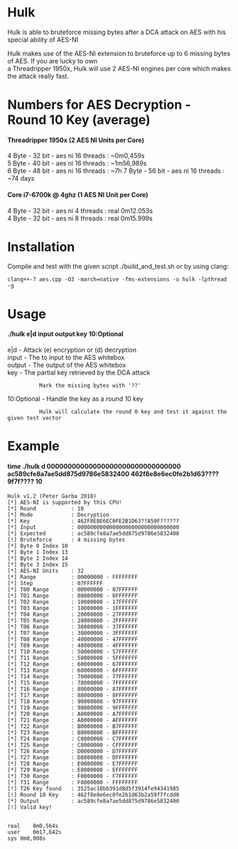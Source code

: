 # Hulk

Hulk is able to bruteforce missing bytes after a DCA attack on AES with his special ability of AES-NI

Hulk makes use of the AES-NI extension to bruteforce up to 6 missing bytes of AES. If you are lucky to own  
a Threadripper 1950x, Hulk will use 2 AES-NI engines per core which makes the attack really fast.


# Numbers for AES Decryption - Round 10 Key (average)

#### Threadripper 1950x (2 AES NI Units per Core)

4 Byte - 32 bit - aes ni 16 threads : ~0m0,459s  
5 Byte - 40 bit - aes ni 16 threads : ~1m56,989s  
6 Byte - 48 bit - aes ni 16 threads : ~7h
7 Byte - 56 bit - aes ni 16 threads : ~74 days

#### Core i7-6700k @ 4ghz (1 AES NI Unit per Core)   

4 Byte - 32 bit - aes ni 4 threads : real 0m12.053s  
4 Byte - 32 bit - aes ni 8 threads : real 0m15.999s


# Installation

Compile and test with the given script ./build_and_test.sh or by using clang:

	clang++-7 aes.cpp -O3 -march=native -fms-extensions -o hulk -lpthread -g


# Usage

#### ./hulk e|d input output key 10:Optional

e|d         - Attack (e) encryption or (d) decryption  
input       - The to input to the AES whitebox  
output      - The output of the AES whitebox  
key         - The partial key retrieved by the DCA attack  

              Mark the missing bytes with '??'
								
10:Optional - Handle the key as a round 10 key  

              Hulk will calculate the round 0 key and test it against the given test vector 
								


# Example

#### time ./hulk d 00000000000000000000000000000000 ac589cfe8a7ae5dd875d9786e5832400 462f8e8e6ec0fe2b1d63????9f7f???? 10

	Hulk v1.2 (Peter Garba 2018)  
	[*] AES-NI is supported by this CPU!  
	[*] Round           : 10  
	[*] Mode            : Decryption  
	[*] Key             : 462F8E8E6EC0FE2B1D63??A59F??????  
	[*] Input           : 00000000000000000000000000000000  
	[*] Expected        : ac589cfe8a7ae5dd875d9786e5832400  
	[!] Bruteforce      : 4 missing bytes  
	[*] Byte 0 Index 10  
	[*] Byte 1 Index 13  
	[*] Byte 2 Index 14  
	[*] Byte 3 Index 15  
	[*] AES-NI Units    : 32  
	[*] Range           : 00000000 - FFFFFFFF  
	[*] Step            : 07FFFFFF  
	[*] T00 Range       : 00000000 - 07FFFFFF  
	[*] T01 Range       : 08000000 - 0FFFFFFF  
	[*] T02 Range       : 10000000 - 17FFFFFF  
	[*] T03 Range       : 18000000 - 1FFFFFFF  
	[*] T04 Range       : 20000000 - 27FFFFFF  
	[*] T05 Range       : 28000000 - 2FFFFFFF  
	[*] T06 Range       : 30000000 - 37FFFFFF  
	[*] T07 Range       : 38000000 - 3FFFFFFF  
	[*] T08 Range       : 40000000 - 47FFFFFF  
	[*] T09 Range       : 48000000 - 4FFFFFFF  
	[*] T10 Range       : 50000000 - 57FFFFFF  
	[*] T11 Range       : 58000000 - 5FFFFFFF  
	[*] T12 Range       : 60000000 - 67FFFFFF  
	[*] T13 Range       : 68000000 - 6FFFFFFF  
	[*] T14 Range       : 70000000 - 77FFFFFF  
	[*] T15 Range       : 78000000 - 7FFFFFFF  
	[*] T16 Range       : 80000000 - 87FFFFFF  
	[*] T17 Range       : 88000000 - 8FFFFFFF  
	[*] T18 Range       : 90000000 - 97FFFFFF  
	[*] T19 Range       : 98000000 - 9FFFFFFF  
	[*] T20 Range       : A0000000 - A7FFFFFF  
	[*] T21 Range       : A8000000 - AFFFFFFF  
	[*] T22 Range       : B0000000 - B7FFFFFF  
	[*] T23 Range       : B8000000 - BFFFFFFF  
	[*] T24 Range       : C0000000 - C7FFFFFF  
	[*] T25 Range       : C8000000 - CFFFFFFF  
	[*] T26 Range       : D0000000 - D7FFFFFF  
	[*] T27 Range       : D8000000 - DFFFFFFF  
	[*] T28 Range       : E0000000 - E7FFFFFF  
	[*] T29 Range       : E8000000 - EFFFFFFF  
	[*] T30 Range       : F0000000 - F7FFFFFF  
	[*] T31 Range       : F8000000 - FFFFFFFF  
	[!] T26 Key found   : 3525ac10bb391d8d5f3914fe94341985  
	[!] Round 10 Key    : 462f8e8e6ec0fe2b1d63b2a59f7fcdd0  
	[*] Output          : ac589cfe8a7ae5dd875d9786e5832400  
	[!] Valid key!  


	real	0m0,564s  
	user	0m17,642s  
	sys	0m0,008s  
